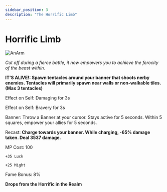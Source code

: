 ```yaml
---
sidebar_position: 3
description: "The Horrific Limb"
---
```


# Horrific Limb

![AnArm](https://vwiki.valorserver.com/api/item/picture/horrific%20limb)

<i>Cut off during a fierce battle, it now empowers you to achieve the ferocity of the beast within.</i>

**IT'S ALIVE!: Spawn tentacles around your banner that shoots nerby enemies. Tentacles will primarily spawn near walls or non-walkable tiles.(Max 3 tentacles)**

Effect on Self: Damaging for 3s

Effect on Self: Bravery for 3s

Banner: Throw a Banner at your cursor. Stays active for 5 seconds. Within 5 squares, empower your allies for 5 seconds.

Recast: **Charge towards your banner. While charging, -65% damage taken. Deal 3537 damage.**

MP Cost: 100

    +35 Luck
    
    +25 Might

Fame Bonus: 8%

**Drops from the Horrific in the Realm**
